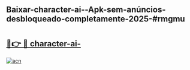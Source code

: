 ## Baixar-character-ai--Apk-sem-anúncios-desbloqueado-completamente-2025-#rmgmu

# <h2><a href="https://ainizakaria.my?title=character-ai-&ref=22M">🔗👉 🔴 character-ai-</a></h2>

[![acn](https://github.com/user-attachments/assets/0f9c940e-d8b0-45ae-aac7-cd30a18b3e1c)](https://ainizakaria.my?title=character-ai-&ref=22M)

